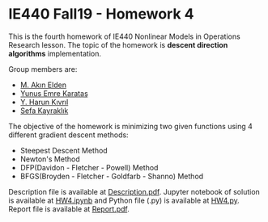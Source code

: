 # IE440 Fall19 - Homework 4

This is the fourth homework of IE440 Nonlinear Models in Operations Research lesson. The topic of the homework is **descent direction algorithms** implementation.

Group members are:
* [M. Akın Elden](https://github.com/akinelden)
* [Yunus Emre Karataş](https://github.com/yunusskaratas)
* [Y. Harun Kıvrıl](https://github.com/harunkivril)
* [Sefa Kayraklık](https://github.com/sefak)

The objective of the homework is minimizing two given functions using 4 different gradient descent methods:
*	Steepest Descent Method
*	Newton's Method
*	DFP(Davidon - Fletcher - Powell) Method
*	BFGS(Broyden - Fletcher - Goldfarb - Shanno) Method

Description file is available at [Description.pdf](Description.pdf). Jupyter notebook of solution is available at [HW4.ipynb](HW4.ipynb) and Python file (.py) is available at [HW4.py](HW4.py). Report file is available at [Report.pdf](Report.pdf).